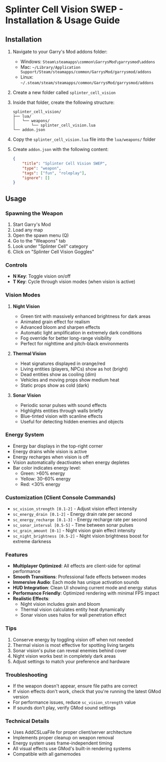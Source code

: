 # Splinter Cell Vision SWEP - Installation & Usage Guide

## Installation

1. Navigate to your Garry's Mod addons folder:
   - Windows: `Steam\steamapps\common\GarrysMod\garrysmod\addons`
   - Mac: `~/Library/Application Support/Steam/steamapps/common/GarrysMod/garrysmod/addons`
   - Linux: `~/.steam/steam/steamapps/common/GarrysMod/garrysmod/addons`

2. Create a new folder called `splinter_cell_vision`

3. Inside that folder, create the following structure:
   ```
   splinter_cell_vision/
   ├── lua/
   │   └── weapons/
   │       └── splinter_cell_vision.lua
   └── addon.json
   ```

4. Copy the `splinter_cell_vision.lua` file into the `lua/weapons/` folder

5. Create `addon.json` with the following content:
   ```json
   {
       "title": "Splinter Cell Vision SWEP",
       "type": "weapon",
       "tags": ["fun", "roleplay"],
       "ignore": []
   }
   ```

## Usage

### Spawning the Weapon
1. Start Garry's Mod
2. Load any map
3. Open the spawn menu (Q)
4. Go to the "Weapons" tab
5. Look under "Splinter Cell" category
6. Click on "Splinter Cell Vision Goggles"

### Controls
- **N Key**: Toggle vision on/off
- **T Key**: Cycle through vision modes (when vision is active)

### Vision Modes

1. **Night Vision**
   - Green tint with massively enhanced brightness for dark areas
   - Animated grain effect for realism
   - Advanced bloom and sharpen effects
   - Automatic light amplification in extremely dark conditions
   - Fog override for better long-range visibility
   - Perfect for nighttime and pitch-black environments

2. **Thermal Vision**
   - Heat signatures displayed in orange/red
   - Living entities (players, NPCs) show as hot (bright)
   - Dead entities show as cooling (dim)
   - Vehicles and moving props show medium heat
   - Static props show as cold (dark)

3. **Sonar Vision**
   - Periodic sonar pulses with sound effects
   - Highlights entities through walls briefly
   - Blue-tinted vision with scanline effects
   - Useful for detecting hidden enemies and objects

### Energy System
- Energy bar displays in the top-right corner
- Energy drains while vision is active
- Energy recharges when vision is off
- Vision automatically deactivates when energy depletes
- Bar color indicates energy level:
  - Green: >60% energy
  - Yellow: 30-60% energy
  - Red: <30% energy

### Customization (Client Console Commands)

- `sc_vision_strength [0.1-2]` - Adjust vision effect intensity
- `sc_energy_drain [0.1-2]` - Energy drain rate per second
- `sc_energy_recharge [0.1-3]` - Energy recharge rate per second
- `sc_sonar_interval [0.5-5]` - Time between sonar pulses
- `sc_grain_amount [0-1]` - Night vision grain effect intensity
- `sc_night_brightness [0.5-2]` - Night vision brightness boost for extreme darkness

### Features

- **Multiplayer Optimized**: All effects are client-side for optimal performance
- **Smooth Transitions**: Professional fade effects between modes
- **Immersive Audio**: Each mode has unique activation sounds
- **HUD Integration**: Clean UI showing current mode and energy status
- **Performance Friendly**: Optimized rendering with minimal FPS impact
- **Realistic Effects**: 
  - Night vision includes grain and bloom
  - Thermal vision calculates entity heat dynamically
  - Sonar vision uses halos for wall penetration effect

### Tips

1. Conserve energy by toggling vision off when not needed
2. Thermal vision is most effective for spotting living targets
3. Sonar vision's pulse can reveal enemies behind cover
4. Night vision works best in completely dark areas
5. Adjust settings to match your preference and hardware

### Troubleshooting

- If the weapon doesn't appear, ensure file paths are correct
- If vision effects don't work, check that you're running the latest GMod version
- For performance issues, reduce `sc_vision_strength` value
- If sounds don't play, verify GMod sound settings

### Technical Details

- Uses AddCSLuaFile for proper client/server architecture
- Implements proper cleanup on weapon removal
- Energy system uses frame-independent timing
- All visual effects use GMod's built-in rendering systems
- Compatible with all gamemodes